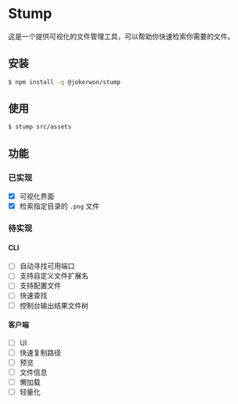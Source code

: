 # Stump

这是一个提供可视化的文件管理工具，可以帮助你快速检索你需要的文件。

## 安装

```bash
$ npm install -g @jokerwon/stump
```

## 使用

```bash
$ stump src/assets
```

## 功能

### 已实现

- [x] 可视化界面
- [x] 检索指定目录的 `.png` 文件

### 待实现

#### CLI

- [ ] 自动寻找可用端口
- [ ] 支持自定义文件扩展名
- [ ] 支持配置文件
- [ ] 快速查找
- [ ] 控制台输出结果文件树

#### 客户端

- [ ] UI
- [ ] 快速复制路径
- [ ] 预览
- [ ] 文件信息
- [ ] 懒加载
- [ ] 轻量化
